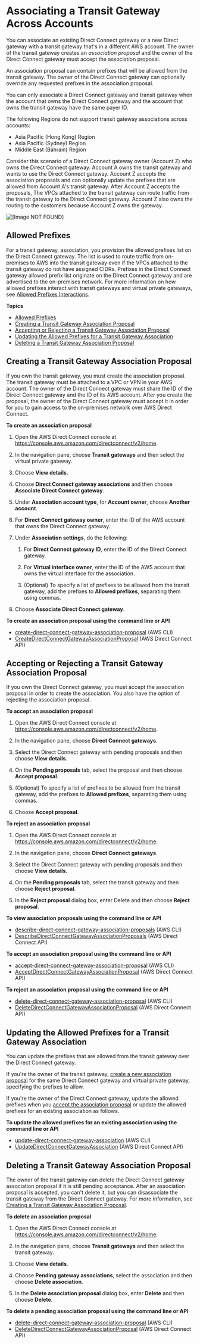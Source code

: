 # Associating a Transit Gateway Across Accounts<a name="multi-account-associate-tgw"></a>

You can associate an existing Direct Connect gateway or a new Direct gateway with a transit gateway that's in a different AWS account\. The owner of the transit gateway creates an *association proposal* and the owner of the Direct Connect gateway must accept the association proposal\.

An association proposal can contain prefixes that will be allowed from the transit gateway\. The owner of the Direct Connect gateway can optionally override any requested prefixes in the association proposal\.

You can only associate a Direct Connect gateway and transit gateway when the account that owns the Direct Connect gateway and the account that owns the transit gateway have the same payer ID\.

The following Regions do not support transit gateway associations across accounts:
+ Asia Pacific \(Hong Kong\) Region
+ Asia Pacific \(Sydney\) Region
+ Middle East \(Bahrain\) Region

Consider this scenario of a Direct Connect gateway owner \(Account Z\) who owns the Direct Connect gateway\. Account A owns the transit gateway and wants to use the Direct Connect gateway\. Account Z accepts the association proposals and can optionally update the prefixes that are allowed from Account A's transit gateway\. After Account Z accepts the proposals, The VPCs attached to the transit gateway can route traffic from the transit gateway to the Direct Connect gateway\. Account Z also owns the routing to the customers because Account Z owns the gateway\.

![\[Image NOT FOUND\]](http://docs.aws.amazon.com/directconnect/latest/UserGuide/images/direct-connect-ma-tgw.png)

## Allowed Prefixes<a name="allowed-prefixes-transit-gateway"></a>

For a transit gateway, association, you provision the allowed prefixes list on the Direct Connect gateway\. The list is used to route traffic from on\-premises to AWS into the transit gateway even if the VPCs attached to the transit gateway do not have assigned CIDRs\. Prefixes in the Direct Connect gateway allowed prefix list originate on the Direct Connect gateway and are advertised to the on\-premises network\. For more information on how allowed prefixes interact with transit gateways and virtual private gateways, see [Allowed Prefixes Interactions](allowed-to-prefixes.md)\.

**Topics**
+ [Allowed Prefixes](#allowed-prefixes-transit-gateway)
+ [Creating a Transit Gateway Association Proposal](#multi-account-tgw-create-proposal)
+ [Accepting or Rejecting a Transit Gateway Association Proposal](#multi-account-tgw-accept-reject-proposal)
+ [Updating the Allowed Prefixes for a Transit Gateway Association](#multi-account-tgw-update-proposal-routes)
+ [Deleting a Transit Gateway Association Proposal](#multi-account-tgw-delete-proposal)

## Creating a Transit Gateway Association Proposal<a name="multi-account-tgw-create-proposal"></a>

If you own the transit gateway, you must create the association proposal\. The transit gateway must be attached to a VPC or VPN in your AWS account\. The owner of the Direct Connect gateway must share the ID of the Direct Connect gateway and the ID of its AWS account\. After you create the proposal, the owner of the Direct Connect gateway must accept it in order for you to gain access to the on\-premises network over AWS Direct Connect\.

**To create an association proposal**

1. Open the AWS Direct Connect console at [https://console\.aws\.amazon\.com/directconnect/v2/home](https://console.aws.amazon.com/directconnect/v2/home)\.

1. In the navigation pane, choose **Transit gateways** and then select the virtual private gateway\.

1. Choose **View details**\.

1. Choose **Direct Connect gateway associations** and then choose **Associate Direct Connect gateway**\.

1. Under **Association account type**, for **Account owner**, choose **Another account**\.

1. For **Direct Connect gateway owner**, enter the ID of the AWS account that owns the Direct Connect gateway\.

1. Under **Association settings**, do the following:

   1. For **Direct Connect gateway ID**, enter the ID of the Direct Connect gateway\.

   1. For **Virtual interface owner**, enter the ID of the AWS account that owns the virtual interface for the association\.

   1. \(Optional\) To specify a list of prefixes to be allowed from the transit gateway, add the prefixes to **Allowed prefixes**, separating them using commas\.

1. Choose **Associate Direct Connect gateway**\.

**To create an association proposal using the command line or API**
+ [create\-direct\-connect\-gateway\-association\-proposal](https://docs.aws.amazon.com/cli/latest/reference/directconnect/create-direct-connect-gateway-association-proposal.html) \(AWS CLI\)
+ [CreateDirectConnectGatewayAssociationProposal](https://docs.aws.amazon.com/directconnect/latest/APIReference/API_CreateDirectConnectGatewayAssociationProposal.html) \(AWS Direct Connect API\)

## Accepting or Rejecting a Transit Gateway Association Proposal<a name="multi-account-tgw-accept-reject-proposal"></a>

If you own the Direct Connect gateway, you must accept the association proposal in order to create the association\. You also have the option of rejecting the association proposal\.

**To accept an association proposal**

1. Open the AWS Direct Connect console at [https://console\.aws\.amazon\.com/directconnect/v2/home](https://console.aws.amazon.com/directconnect/v2/home)\.

1. In the navigation pane, choose **Direct Connect gateways**\.

1. Select the Direct Connect gateway with pending proposals and then choose **View details**\.

1. On the **Pending proposals** tab, select the proposal and then choose **Accept proposal**\.

1. \(Optional\) To specify a list of prefixes to be allowed from the transit gateway, add the prefixes to **Allowed prefixes**, separating them using commas\.

1. Choose **Accept proposal**\.

**To reject an association proposal**

1. Open the AWS Direct Connect console at [https://console\.aws\.amazon\.com/directconnect/v2/home](https://console.aws.amazon.com/directconnect/v2/home)\.

1. In the navigation pane, choose **Direct Connect gateways**\.

1. Select the Direct Connect gateway with pending proposals and then choose **View details**\.

1. On the **Pending proposals** tab, select the transit gateway and then choose **Reject proposal**\.

1. In the **Reject proposal** dialog box, enter Delete and then choose **Reject proposal**\.

**To view association proposals using the command line or API**
+ [describe\-direct\-connect\-gateway\-association\-proposals](https://docs.aws.amazon.com/cli/latest/reference/directconnect/describe-direct-connect-gateway-association-proposals.htm) \(AWS CLI\)
+ [DescribeDirectConnectGatewayAssociationProposals](https://docs.aws.amazon.com/directconnect/latest/APIReference/API_DescribeDirectConnectGatewayAssociationProposals.html) \(AWS Direct Connect API\)

**To accept an association proposal using the command line or API**
+ [accept\-direct\-connect\-gateway\-association\-proposal](https://docs.aws.amazon.com/cli/latest/reference/directconnect/accept-direct-connect-gateway-association-proposal.html) \(AWS CLI\)
+ [AcceptDirectConnectGatewayAssociationProposal](https://docs.aws.amazon.com/directconnect/latest/APIReference/API_AcceptDirectConnectGatewayAssociationProposal.html) \(AWS Direct Connect API\)

**To reject an association proposal using the command line or API**
+ [delete\-direct\-connect\-gateway\-association\-proposal](https://docs.aws.amazon.com/cli/latest/reference/directconnect/delete-direct-connect-gateway-association-proposal.html) \(AWS CLI\)
+ [DeleteDirectConnectGatewayAssociationProposal](https://docs.aws.amazon.com/directconnect/latest/APIReference/API_DeleteDirectConnectGatewayAssociationProposal.html) \(AWS Direct Connect API\)

## Updating the Allowed Prefixes for a Transit Gateway Association<a name="multi-account-tgw-update-proposal-routes"></a>

You can update the prefixes that are allowed from the transit gateway over the Direct Connect gateway\.

If you're the owner of the transit gateway, [create a new association proposal](#multi-account-tgw-create-proposal) for the same Direct Connect gateway and virtual private gateway, specifying the prefixes to allow\.

If you're the owner of the Direct Connect gateway, update the allowed prefixes when you [accept the association proposal](#multi-account-tgw-accept-reject-proposal) or update the allowed prefixes for an existing association as follows\.

**To update the allowed prefixes for an existing association using the command line or API**
+ [update\-direct\-connect\-gateway\-association](https://docs.aws.amazon.com/cli/latest/reference/directconnect/update-direct-connect-gateway-association.html) \(AWS CLI\)
+ [UpdateDirectConnectGatewayAssociation](https://docs.aws.amazon.com/directconnect/latest/APIReference/API_UpdateDirectConnectGatewayAssociation.html) \(AWS Direct Connect API\)

## Deleting a Transit Gateway Association Proposal<a name="multi-account-tgw-delete-proposal"></a>

The owner of the transit gateway can delete the Direct Connect gateway association proposal if it is still pending acceptance\. After an association proposal is accepted, you can't delete it, but you can disassociate the transit gateway from the Direct Connect gateway\. For more information, see [Creating a Transit Gateway Association Proposal](#multi-account-tgw-create-proposal)\.

**To delete an association proposal**

1. Open the AWS Direct Connect console at [https://console\.aws\.amazon\.com/directconnect/v2/home](https://console.aws.amazon.com/directconnect/v2/home)\.

1. In the navigation pane, choose **Transit gateways** and then select the transit gateway\.

1. Choose **View details**\.

1. Choose **Pending gateway associations**, select the association and then choose **Delete association**\.

1. In the **Delete association proposal** dialog box, enter **Delete** and then choose **Delete**\.

**To delete a pending association proposal using the command line or API**
+ [delete\-direct\-connect\-gateway\-association\-proposal](https://docs.aws.amazon.com/cli/latest/reference/directconnect/delete-direct-connect-gateway-association-proposal.html) \(AWS CLI\)
+ [DeleteDirectConnectGatewayAssociationProposal](https://docs.aws.amazon.com/directconnect/latest/APIReference/API_DeleteDirectConnectGatewayAssociationProposal.html) \(AWS Direct Connect API\)